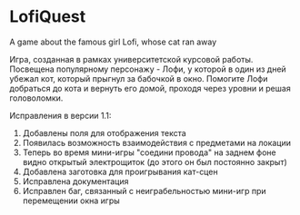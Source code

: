# LofiQuest
A game about the famous girl Lofi, whose cat ran away

Игра, созданная в рамках университетской курсовой работы.
Посвещена популярному персонажу - Лофи, у которой в один из дней убежал кот, который прыгнул за бабочкой в окно.
Помогите Лофи добраться до кота и вернуть его домой, проходя через уровни и решая головоломки.

Исправления в версии 1.1:
1) Добавлены поля для отображения текста
2) Появилась возможность взаимодействия с предметами на локации
3) Теперь во время мини-игры "соедини провода" на заднем фоне видно открытый электрощиток (до этого он был постоянно закрыт)
4) Добавлена заготовка для проигрывания кат-сцен
5) Исправлена документация
6) Исправлен баг, связанный с неиграбельностью мини-игр при перемещении окна игры
